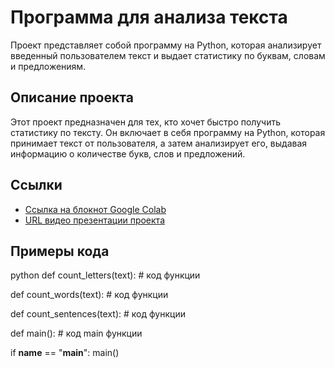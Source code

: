# Программа для анализа текста

Проект представляет собой программу на Python, которая анализирует введенный пользователем текст и выдает статистику по буквам, словам и предложениям.

## Описание проекта

Этот проект предназначен для тех, кто хочет быстро получить статистику по тексту. 
Он включает в себя программу на Python, которая принимает текст от пользователя, а затем анализирует его, выдавая информацию о количестве букв, слов и предложений.

## Ссылки

- [Ссылка на блокнот Google Colab](https://colab.research.google.com/drive/1CreJbzOtdRGrwnVc7No1YX10tyFP_Yb1?usp=sharing)
- [URL видео презентации проекта](ссылка)


## Примеры кода

python
def count_letters(text):
    # код функции

def count_words(text):
    # код функции

def count_sentences(text):
    # код функции

def main():
    # код main функции

if __name__ == "__main__":
    main()
